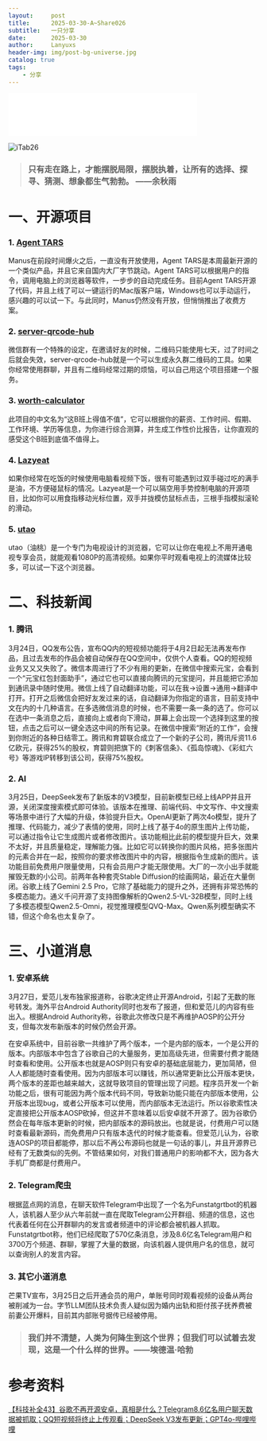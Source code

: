 ```yaml
---
layout:     post
title:      2025-03-30-A~Share026
subtitle:   一只分享
date:       2025-03-30
author:     Lanyuxs
header-img: img/post-bg-universe.jpg
catalog: true
tags:
    - 分享
---
```


<iframe frameborder="no" border="0" marginwidth="0" marginheight="0" width=380 height=86 src="//music.163.com/outchain/player?type=2&id=1933175252&auto=0&height=66"></iframe>

![iTab26](https://p.ipic.vip/o5jjsd.webp)

> ### 只有走在路上，才能摆脱局限，摆脱执着，让所有的选择、探寻、猜测、想象都生气勃勃。 ——余秋雨

# 一、开源项目

### 1. [Agent TARS](https://agent-tars.com/)

Manus在前段时间爆火之后，一直没有开放使用，Agent TARS是本周最新开源的一个类似产品，并且它来自国内大厂字节跳动。Agent TARS可以根据用户的指令，调用电脑上的浏览器等软件，一步步的自动完成任务。目前Agent TARS开源了代码，并且上线了可以一键运行的Mac版客户端，Windows也可以手动运行，感兴趣的可以试一下。与此同时，Manus仍然没有开放，但悄悄推出了收费方案。

### 2. [server-qrcode-hub](https://github.com/xxnuo/serverless-qrcode-hub)

微信群有一个特殊的设定，在邀请好友的时候，二维码只能使用七天，过了时间之后就会失效，server-qrcode-hub就是一个可以生成永久群二维码的工具。如果你经常使用群聊，并且有二维码经常过期的烦恼，可以自己用这个项目搭建一个服务。

### 3. [worth-calculator](https://github.com/zippland/worth-calculator)

此项目的中文名为“这B班上得值不值”，它可以根据你的薪资、工作时间、假期、工作环境、学历等信息，为你进行综合测算，并生成工作性价比报告，让你直观的感受这个B班到底值不值得上。

### 4. [Lazyeat](https://github.com/maplelost/lazyeat)

如果你经常在吃饭的时候使用电脑看视频下饭，很有可能遇到过双手碰过吃的满手是油，不方便碰鼠标的情况。Lazyeat是一个可以隔空用手势控制电脑的开源项目，比如你可以用食指移动光标位置，双手并拢模仿鼠标点击，三根手指模拟滚轮的滑动。

### 5. [utao](https://github.com/VonChange/utao)

utao（油桃）是一个专门为电视设计的浏览器，它可以让你在电视上不用开通电视专享会员，就能观看1080P的高清视频。如果你平时观看电视上的流媒体比较多，可以试一下这个浏览器。

# 二、科技新闻

### 1. 腾讯

3月24日，QQ发布公告，宣布QQ内的短视频功能将于4月2日起无法再发布作品，且过去发布的作品会被自动保存在QQ空间中，仅供个人查看。QQ的短视频业务又又又失败了。微信本周进行了不少有用的更新，在微信中搜索元宝，会看到一个“元宝红包封面助手”，通过它也可以直接向腾讯的元宝提问，并且能把它添加到通讯录中随时使用。微信上线了自动翻译功能，可以在我->设置->通用->翻译中打开。打开之后微信会把好友发过来的话，自动翻译为你指定的语言，目前支持中文在内的十几种语言。在多选微信消息的时候，也不需要一条一条的选了。你可以在选中一条消息之后，直接向上或者向下滑动，屏幕上会出现一个选择到这里的按钮，点击之后可以一键全选这中间的所有记录。在微信中搜索“附近的工作”，会搜到你附近的各种日结零工。腾讯和育碧联合成立了一个新的子公司，腾讯斥资11.6亿欧元，获得25%的股权，育碧则把旗下的《刺客信条》、《孤岛惊魂》、《彩虹六号》等游戏IP转移到该公司，获得75%股权。

### 2. AI

3月25日，DeepSeek发布了新版本的V3模型，目前新模型已经上线APP并且开源，关闭深度搜索模式即可体验。该版本在推理、前端代码、中文写作、中文搜索等场景中进行了大幅的升级，体验提升巨大。OpenAI更新了两次4o模型，提升了推理、代码能力，减少了表情的使用，同时上线了基于4o的原生图片上传功能，可以通过指令让它生成图片或者修改图片。该功能相比此前的模型提升巨大，效果不太好，并且质量稳定，理解能力强。比如它可以转换你的图片风格，把多张图片的元素合并在一起，按照你的要求修改图片中的内容，根据指令生成新的图片。该功能目前免费用户限量使用，只有会员用户才能无限使用。大厂的一次小出手就能摧毁无数的小公司。前两年各种套壳Stable Diffusion的绘画网站，最近在大量倒闭。谷歌上线了Gemini 2.5 Pro，它除了基础能力的提升之外，还拥有非常恐怖的多模态能力。通义千问开源了支持图像解析的Qwen2.5-VL-32B模型，同时上线了多模态模型Qwen2.5-Omni，视觉推理模型QVQ-Max。Qwen系列模型确实不错，但这个命名也太复杂了。

# 三、小道消息

### 1. 安卓系统

3月27日，爱范儿发布独家报道称，谷歌决定终止开源Android，引起了无数的账号转发。海外平台Android Authority同时也发布了报道，但和爱范儿的内容有些出入。根据Android Authority称，谷歌此次修改只是不再维护AOSP的公开分支，但每次发布新版本的时候仍然会开源。

在安卓系统中，目前谷歌一共维护了两个版本，一个是内部的版本，一个是公开的版本。内部版本中包含了谷歌自己的大量服务，更加高级先进，但需要付费才能随时查看和使用。公开版本也就是AOSP则只有安卓的基础底层能力，更加简陋，但人人都能随时查看使用。因为内部版本可以赚钱，所以通常更新比公开版本更快，两个版本的差距也越来越大，这就导致项目的管理出现了问题。程序员开发一个新功能之后，很有可能因为两个版本代码不同，导致新功能只能在内部版本使用，公开版本出现bug，或者公开版本可以使用，而内部版本无法运行。所以谷歌索性决定直接把公开版本AOSP砍掉，但这并不意味着以后安卓就不开源了。因为谷歌仍然会在每年版本更新的时候，把内部版本的源码放出。也就是说，付费用户可以随时查看最新源码，而免费用户只有版本迭代的时候才能查看。但爱范儿认为，谷歌连AOSP的项目都能停，那以后不再公布源码也就是一句话的事儿，并且开源界已经有了无数类似的先例。不管结果如何，对我们普通用户的影响都不大，因为各大手机厂商都是付费用户。

### 2. Telegram爬虫

根据蓝点网的消息，在聊天软件Telegram中出现了一个名为Funstatgrtbot的机器人，该机器人至少从六年前就一直在爬取Telegram公开群组、频道的信息，这也代表着任何在公开群聊内的发言或者频道中的评论都会被机器人抓取。Funstatgrtbot称，他们已经爬取了570亿条消息，涉及8.6亿名Telegram用户和3700万个频道、群聊，掌握了大量的数据，向该机器人提供用户名的信息，就可以查询别人的发言内容。

### 3. 其它小道消息

芒果TV宣布，3月25日之后开通会员的用户，单账号同时观看视频的设备从两台被削减为一台。字节LLM团队技术负责人疑似因为婚内出轨和拒付孩子抚养费被前妻公开爆料，目前其内部账号据传已经被停用。

> ### 我们并不清楚，人类为何降生到这个世界；但我们可以试着去发现，这是一个什么样的世界。——埃德温·哈勃

# 参考资料

[【科技补全43】谷歌不再开源安卓，真相是什么？Telegram8.6亿名用户聊天数据被抓取；QQ短视频将终止上传观看；DeepSeek V3发布更新；GPT4o-哔哩哔哩](https://b23.tv/uaEFg28)